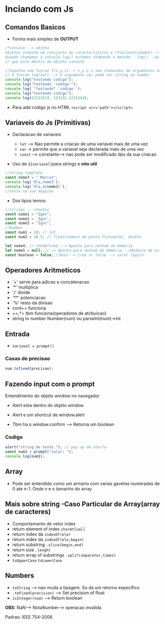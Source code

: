 # Inciando com Js

## Comandos Basicos

- Forma mais simples de **OUTPUT**

```js
/*console --> objeto
objetos armazem um consjunto de caracteristicas e (funcionalidades)--> metodos-->funcoes
Quando chamamos o console.log() estamos chamando o metodo '.log()' ,ou seja, a funcao*/
// que esta dentro do objeto console

//Suponha uma funcao f(x,y,z)--> x,y e z sao chamandos de argumentos da funcao
// A funcao log(var) --> O argumento var pode ser string ou number
console.log("testando codigo");
console.log("testando 'codigo'");
console.log(`"testando" 'codigo'`);
console.log("testando codigo");
console.log(12123123, 123131.1231243);
```

- Para add codigo js no HTML `<script scr='path'></script>`

## Variaveis do Js (Primitivas)

- Declaracao de variaveis

  - `let` --> Nao permite a criacao de uma variavel mais de uma vez
  - `var` -> permite que a variavel seja declarada mais de uma vez
  - `const` --> constante--> nao pode ser modificado dps da sua criacao

- Uso de `${variavel}`para strings e **mto util**

```js
//string tamplete
const nome3 = " Marcus";
console.log(`Ola,nome3`);
console.log(`Ola,${nome3}`);
//teste na sua maquina
```

- Dos tipos temos:

```js
//strings -- >textos
const nome1 = "Igor";
const nome2 = `Igor`;
const nome3 = "Igor";
//Number
const num1 = 10; // int
const num2 = 10.5; // float(numero de ponto flutuante), double

let nome4; //->Undefined --> Aponta para nenhum da memoria
let nome5 = null; //--> Aponta para nenhum da memoria -->Mudanca de estado de algo existente
const boolean = false; //bool--> true or false --> valor logico
```

## Operadores Aritmeticos

- '+' serve para adicao e concatenacao
- '\*' multiplica
- '/' divide
- '\*\*' potenciacao
- '%' resto da divisao
- cont++ funciona
- +=,\*= tbm funciona(operadores de atribuicao)
- string to number Number(num) ou parseInt(num)->int

## Entrada

- `variavel = prompt()`

### Casas de precisao

```js
num.tofixed(precisao);
```

## Fazendo input com o prompt

Entendimento do objeto window no navegador

- Alert esta dentro do objeto window
- Alert e um shortcut de window.alert

- Tbm ha o window.confirm --> Retorna um boolean

### Codigo

```js
alert("string de teste "); // pop up de alerta
const num1 = prompt("valor: ");
console.log(num1);
```

## Array

- Pode ser entendido como um armario com varias gavetas numeradas de 0 ate n-1. Onde n e o tamanho do array

## Mais sobre string -Caso Particular de Array(array de caracteres)

- Comportamento de vetor index
- return element of index `charAt[val]`
- return index da `indexOf(ele)`
- return index da `indexOf(ele,begin)`
- return substring `.slice(begin,end)`
- return size `.lenght`
- return array of substrings `.split(separator,times)`
- `toUpperCase` `toLowerCase`

## Numbers

- `toString` --> nao muda a tipagem. So da um retorno especifico
- `.toFixed(precision)` --> Set precision of float
- `isInteger(num)` --> Return boolean

**OBS:** NaN--> NotaNumber--> operacao invalida

Padrao: IEEE 754-2008
